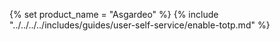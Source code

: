 {% set product_name = "Asgardeo" %}
{% include "../../../../includes/guides/user-self-service/enable-totp.md" %}